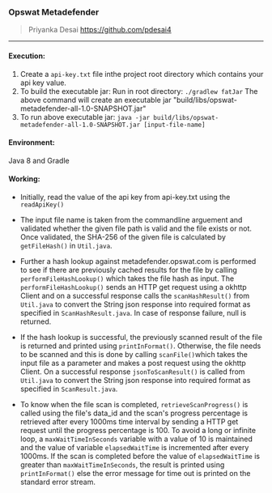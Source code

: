 ### **Opswat Metadefender**

> Priyanka Desai
> https://github.com/pdesai4

------

#### Execution:

1. Create a `api-key.txt` file inthe project root directory which contains your api key value.
2. To build the executable jar:
   Run in root directory:
   `./gradlew fatJar` 
   The above command will create an executable jar "build/libs/opswat-metadefender-all-1.0-SNAPSHOT.jar"
3. To run above executable jar:
   `java -jar build/libs/opswat-metadefender-all-1.0-SNAPSHOT.jar [input-file-name]`

#### Environment:

Java 8 and Gradle

#### Working:

- Initially, read the value of the api key from api-key.txt using the `readApiKey()`

- The input file name is taken from the commandline arguement and validated whether the given file path is valid and the file exists or not. Once validated, the SHA-256 of the given file is calculated by `getFileHash()` in `Util.java`. 
- Further a hash lookup against metadefender.opswat.com is performed to see if there are previously cached results for the file by calling `performFileHashLookup()` which takes the file hash as input. The `performFileHashLookup()` sends an HTTP get request using a okhttp Client and on a successful response calls the `scanHashResult()` from `Util.java` to convert the String json response into required format as specified in `ScanHashResult.java`. In case of response failure, null is returned.
- If the hash lookup is successful, the previously scanned result of the file is returned and printed using `printInFormat()`. Otherwise, the file needs to be scanned and this is done by calling `scanFile()`which takes the input file as a parameter and makes a post request using the okhttp Client. On a successful response `jsonToScanResult()` is called from `Util.java` to convert the String json response into required format as specified in `ScanResult.java`. 
- To know when the file scan is completed, `retrieveScanProgress()` is called using the file's data_id and the scan's progress percentage is retrieved after every 1000ms time interval by sending a HTTP get request until the progress percentage is 100. To avoid a long or infinite loop, a `maxWaitTimeInSeconds` variable with a value of 10 is maintained and the value of variable `elapsedWaitTime` is incremented after every 1000ms. If the scan is completed before the value of `elapsedWaitTime` is greater than `maxWaitTimeInSeconds`, the result is printed using `printInFormat()` else the error message for time out is printed on the standard error stream.

